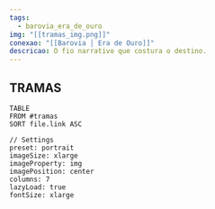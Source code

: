 ```yaml
---
tags:
  - barovia_era_de_ouro
img: "[[tramas_img.png]]"
conexao: "[[Barovia │ Era de Ouro]]"
descricao: O fio narrativo que costura o destino.
---
```


<div class="campaign-title">
  <h2>TRAMAS</h2>
</div>

```datacards
TABLE 
FROM #tramas 
SORT file.link ASC

// Settings
preset: portrait
imageSize: xlarge
imageProperty: img
imagePosition: center
columns: 7
lazyLoad: true
fontSize: xlarge

```